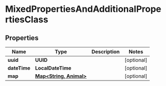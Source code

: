 

# MixedPropertiesAndAdditionalPropertiesClass

## Properties

Name | Type | Description | Notes
------------ | ------------- | ------------- | -------------
**uuid** | **UUID** |  |  [optional]
**dateTime** | **LocalDateTime** |  |  [optional]
**map** | [**Map&lt;String, Animal&gt;**](Animal.md) |  |  [optional]




